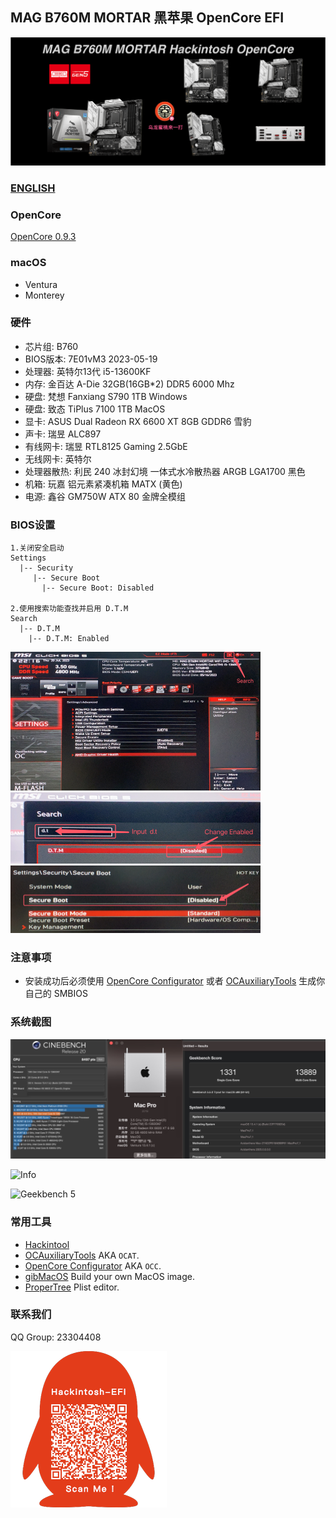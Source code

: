 ## MAG B760M MORTAR 黑苹果 OpenCore EFI

![image](Screenshot/Motherbord.png)

### [ENGLISH](https://github.com/hackintosh-club/MAG-B760M-MORTAR-OpenCore)


### OpenCore

[OpenCore 0.9.3](https://github.com/acidanthera/OpenCorePkg)


### macOS

- Ventura
- Monterey


### 硬件

- 芯片组: B760
- BIOS版本: 7E01vM3 2023-05-19
- 处理器: 英特尔13代 i5-13600KF
- 内存: 金百达 A-Die 32GB(16GB*2) DDR5 6000 Mhz
- 硬盘: 梵想  Fanxiang S790 1TB Windows
- 硬盘: 致态 TiPlus 7100 1TB MacOS
- 显卡: ASUS Dual Radeon RX 6600 XT 8GB GDDR6 雪豹
- 声卡: 瑞昱 ALC897
- 有线网卡: 瑞昱 RTL8125 Gaming 2.5GbE
- 无线网卡: 英特尔
- 处理器散热: 利民 240 冰封幻境 一体式水冷散热器 ARGB LGA1700 黑色
- 机箱:  玩嘉 铝元素紧凑机箱 MATX (黄色)
- 电源:  鑫谷 GM750W ATX 80 金牌全模组


### BIOS设置

```
1.关闭安全启动
Settings
  |-- Security
     |-- Secure Boot
       |-- Secure Boot: Disabled

2.使用搜索功能查找并启用 D.T.M 
Search
  |-- D.T.M
    |-- D.T.M: Enabled

```

<img src="Screenshot/Search.png" alt="image" style="zoom:50%;" />

<img src="Screenshot/D.T.M.png" alt="image" style="zoom:50%;" />

<img src="Screenshot/SecureBoot.png" alt="image" style="zoom:50%;" />



### 注意事项

 - 安装成功后必须使用 [OpenCore Configurator](https://mackie100projects.altervista.org/opencore-configurator/) 或者 [OCAuxiliaryTools](https://github.com/ic005k/OCAuxiliaryTools) 生成你自己的 SMBIOS

### 系统截图

![macOS Ventura](Screenshot/about.png)

![Info](Screenshot/info.png)

![Geekbench 5](Screenshot/geekbench5.png)


### 常用工具

- [Hackintool](https://github.com/headkaze/Hackintool) 
- [OCAuxiliaryTools](https://github.com/ic005k/OCAuxiliaryTools) AKA `OCAT`.
- [OpenCore Configurator](https://mackie100projects.altervista.org/opencore-configurator/) AKA `OCC`.
- [gibMacOS](https://github.com/corpnewt/gibMacOS) Build your own MacOS image.
- [ProperTree](https://github.com/corpnewt/ProperTree) Plist editor.


### 联系我们

QQ Group: 23304408

![image](Screenshot/QRCode.png)
